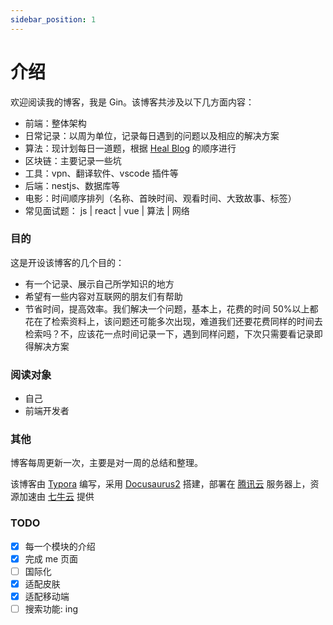 ```yaml
---
sidebar_position: 1
---
```


# 介绍

欢迎阅读我的博客，我是 Gin。该博客共涉及以下几方面内容：

- 前端：整体架构
- 日常记录：以周为单位，记录每日遇到的问题以及相应的解决方案
- 算法：现计划每日一道题，根据 [Heal Blog](https://2heal1.github.io/) 的顺序进行
- 区块链：主要记录一些坑
- 工具：vpn、翻译软件、vscode 插件等
- 后端：nestjs、数据库等
- 电影：时间顺序排列（名称、首映时间、观看时间、大致故事、标签）
- 常见面试题： js | react | vue | 算法 | 网络

### 目的

这是开设该博客的几个目的：

- 有一个记录、展示自己所学知识的地方
- 希望有一些内容对互联网的朋友们有帮助
- 节省时间，提高效率。我们解决一个问题，基本上，花费的时间 50%以上都花在了检索资料上，该问题还可能多次出现，难道我们还要花费同样的时间去检索吗？不，应该花一点时间记录一下，遇到同样问题，下次只需要看记录即得解决方案

### 阅读对象

- 自己
- 前端开发者

### 其他

博客每周更新一次，主要是对一周的总结和整理。

该博客由 [Typora](https://typora.io/) 编写，采用 [Docusaurus2](https://docusaurus.io/) 搭建，部署在 [腾讯云](https://cloud.tencent.com/) 服务器上，资源加速由 [七牛云](https://portal.qiniu.com/) 提供

### TODO

- [x] 每一个模块的介绍
- [x] 完成 me 页面
- [ ] 国际化
- [x] 适配皮肤
- [x] 适配移动端
- [ ] 搜索功能: ing
